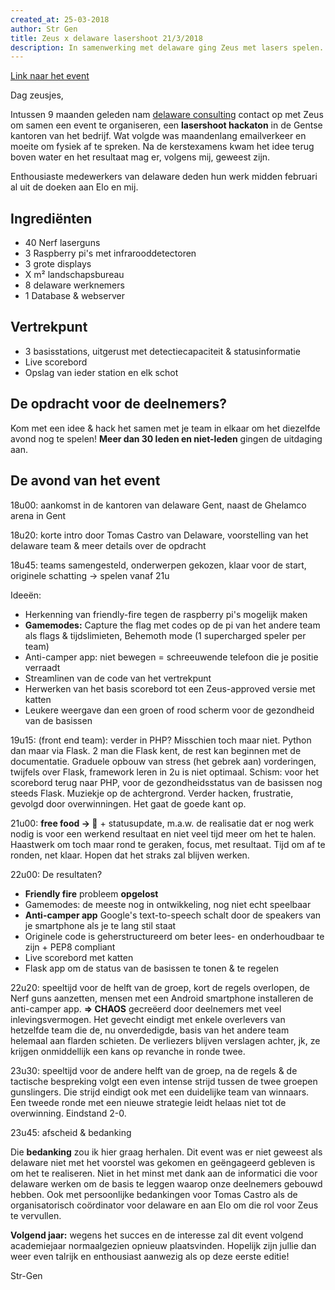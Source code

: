 ```yaml
---
created_at: 25-03-2018
author: Str Gen
title: Zeus x delaware lasershoot 21/3/2018
description: In samenwerking met delaware ging Zeus met lasers spelen. Was het wijs? Voor herhaling vatbaar? Is water nat? Vis het uit in deze blogpost!
---
```


[Link naar het event](/events/17-18/lasershoot/)

Dag zeusjes,

Intussen 9 maanden geleden nam [delaware consulting](https://www.delaware.pro/en-BE) contact op met Zeus om samen een event te organiseren, een **lasershoot hackaton** in de Gentse kantoren van het bedrijf. Wat volgde was maandenlang emailverkeer en moeite om fysiek af te spreken. Na de kerstexamens kwam het idee terug boven water en het resultaat mag er, volgens mij, geweest zijn.

Enthousiaste medewerkers van delaware deden hun werk midden februari al uit de doeken aan Elo en mij.

## Ingrediënten

* 40 Nerf laserguns
* 3 Raspberry pi's met infrarooddetectoren
* 3 grote displays
* X m² landschapsbureau
* 8 delaware werknemers
* 1 Database & webserver

## Vertrekpunt

* 3 basisstations, uitgerust met detectiecapaciteit & statusinformatie
* Live scorebord
* Opslag van ieder station en elk schot

## De opdracht voor de deelnemers? 

Kom met een idee & hack het samen met je team in elkaar om het diezelfde avond nog te spelen! **Meer dan 30 leden en niet-leden** gingen de uitdaging aan.

## De avond van het event

18u00: aankomst in de kantoren van delaware Gent, naast de Ghelamco arena in Gent

18u20: korte intro door Tomas Castro van Delaware, voorstelling van het delaware team & meer details over de opdracht

18u45: teams samengesteld, onderwerpen gekozen, klaar voor de start, originele schatting -> spelen vanaf 21u

Ideeën:

* Herkenning van friendly-fire tegen de raspberry pi's mogelijk maken
* **Gamemodes:** Capture the flag met codes op de pi van het andere team als flags & tijdslimieten, Behemoth mode (1 supercharged speler per team)
* Anti-camper app: niet bewegen = schreeuwende telefoon die je positie verraadt
* Streamlinen van de code van het vertrekpunt
* Herwerken van het basis scorebord tot een Zeus-approved versie met katten
* Leukere weergave dan een groen of rood scherm voor de gezondheid van de basissen

19u15: (front end team): verder in PHP? Misschien toch maar niet. Python dan maar via Flask. 2 man die Flask kent, de rest kan beginnen met de documentatie. Graduele opbouw van stress (het gebrek aan) vorderingen, twijfels over Flask, framework leren in 2u is niet optimaal. Schism: voor het scorebord terug naar PHP, voor de gezondheidsstatus van de basissen nog steeds Flask. Muziekje op de achtergrond. Verder hacken, frustratie, gevolgd door overwinningen. Het gaat de goede kant op.

21u00: **free food -> &#127829;** + statusupdate, m.a.w. de realisatie dat er nog werk nodig is voor een werkend resultaat en niet veel tijd meer om het te halen. Haastwerk om toch maar rond te geraken, focus, met resultaat. Tijd om af te ronden, net klaar. Hopen dat het straks zal blijven werken.

22u00: De resultaten?

* **Friendly fire** probleem **opgelost**
* Gamemodes: de meeste nog in ontwikkeling, nog niet echt speelbaar
* **Anti-camper app** Google's text-to-speech schalt door de speakers van je smartphone als je te lang stil staat
* Originele code is geherstructureerd om beter lees- en onderhoudbaar te zijn + PEP8 compliant
* Live scorebord met katten
* Flask app om de status van de basissen te tonen & te regelen

22u20: speeltijd voor de helft van de groep, kort de regels overlopen, de Nerf guns aanzetten, mensen met een Android smartphone installeren de anti-camper app.
**=> CHAOS** gecreëerd door deelnemers met veel inlevingsvermogen. Het gevecht eindigt met enkele overlevers van hetzelfde team die de, nu onverdedigde, basis van het andere team helemaal aan flarden schieten. De verliezers blijven verslagen achter, jk, ze krijgen onmiddellijk een kans op revanche in ronde twee.

23u30: speeltijd voor de andere helft van de groep, na de regels & de tactische bespreking volgt een even intense strijd tussen de twee groepen gunslingers. Die strijd eindigt ook met een duidelijke team van winnaars. Een tweede ronde met een nieuwe strategie leidt helaas niet tot de overwinning. Eindstand 2-0.

23u45: afscheid & bedanking

Die **bedanking** zou ik hier graag herhalen. Dit event was er niet geweest als delaware niet met het voorstel was gekomen en geëngageerd gebleven is om het te realiseren. Niet in het minst met dank aan de informatici die voor delaware werken om de basis te leggen waarop onze deelnemers gebouwd hebben. Ook met persoonlijke bedankingen voor Tomas Castro als de organisatorisch coördinator voor delaware en aan Elo om die rol voor Zeus te vervullen.

**Volgend jaar:** wegens het succes en de interesse zal dit event volgend academiejaar normaalgezien opnieuw plaatsvinden. Hopelijk zijn jullie dan weer even talrijk en enthousiast aanwezig als op deze eerste editie!

Str-Gen
